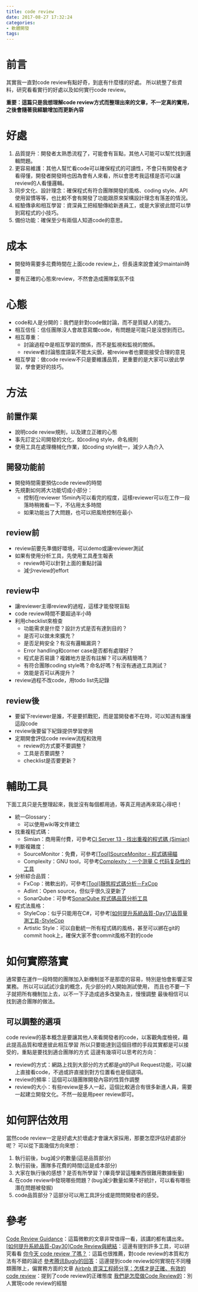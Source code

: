 ```yaml
---
title: code review
date: 2017-08-27 17:32:24
categories:
- 軟體開發
tags:
---
```

# 前言
其實我一直對code review有點好奇，到底有什麼樣的好處。
所以統整了些資料，研究看看實行的好處以及如何實行code review。

**重要：這篇只是我想理解code review方式而整理出來的文章，不一定真的實用，之後會隨著我經驗增加而更新內容**

# 好處
1. 品質提升：開發者太熟悉流程了，可能會有盲點，其他人可能可以幫忙找到邏輯問題。
2. 更容易維護：其他人幫忙看code可以確保程式的可讀性，不會只有開發者才看得懂，開發者開發時也因為會有人來看，所以會思考我這樣是否可以讓review的人看懂邏輯。
3. 同步文化、設計理念：確保程式有符合團隊開發的風格、coding style、API使用習慣等等，也比較不會有開發了功能跟原來架構設計理念有落差的情況。
4. 經驗傳承和相互學習：資深員工把經驗傳給新進員工，或是大家彼此間可以學到寫程式的小技巧。
5. 備份功能：確保至少有兩個人知道code的意思。

# 成本
* 開發時需要多花費時間在上面code review上，但長遠來說會減少maintain時間
* 要有正確的心態來review，不然會造成團隊氣氛不佳

# 心態
* code和人是分開的：我們是針對code做討論，而不是質疑人的能力。
* 相互信任：信任團隊沒人會故意寫爛code，有問題是可能只是沒想到而已。
* 相互尊重：
  - 討論過程中是相互學習的關係，而不是監視和監視的關係。
  - review者討論態度語氣不能太尖銳，被review者也要能接受合理的意見
* 相互學習：做code review不只是要維護品質，更重要的是大家可以彼此學習，學會更好的技巧。

# 方法
## 前置作業
* 說明code review規則，以及建立正確的心態
* 事先訂定公司開發的文化，如coding style，命名規則
* 使用工具在處理機械化作業，如coding style統一，減少人為介入

## 開發功能前
* 開發時間需要預估code review的時間
* 先規劃如何將大功能切成小部分：
  - 控制在reviewer 15min內可以看完的程度，這樣reviewer可以在工作一段落時稍微看一下，不佔用太多時間
  - 如果功能出了大問題，也可以把風險控制在最小

## review前
* review前要先準備好環境，可以demo或讓reviewer測試
* 如果有使用分析工具，先使用工具產生報表
  - review時可以針對上面的重點討論
  - 減少review的effort

## review中
* 讓reviewer主導review的過程，這樣才能發現盲點
* code review時間不要超過半小時
* 利用checklist來檢查
  - 功能需求是什麼？設計方式是否有達到目的？
  - 是否可以做未來擴充？
  - 是否足夠安全？有沒有邏輯漏洞？
  - Error handling和corner case是否都有處理好？
  - 程式是否易讀？複雜地方是否有註解？可以再精簡嗎？
  - 有符合團隊coding style嗎？命名好嗎？有沒有通過工具測試？
  - 效能是否可以再提升？
* review過程不改code，用todo list先記錄

## review後
* 要留下reviewer是誰，不是要抓戰犯，而是當開發者不在時，可以知道有誰懂這段code
* review後要留下紀錄提供學習使用
* 定期開會評估code review流程和效用
  - review的方式要不要調整？
  - 工具是否要調整？
  - checklist是否要更新？

# 輔助工具
下面工具只是先整理起來，我並沒有每個都用過，等真正用過再來寫心得吧！
* 統一Glossary：
  - 可以使用wiki等文件建立
* 找重複程式碼：
  - Simian：商用需付費，可參考[CI Server 13 - 找出重複的程式碼 (Simian)](http://ithelp.ithome.com.tw/articles/10106013)
* 判斷複雜度：
  - SourceMonitor：免費，可參考[[Tool]SourceMonitor - 程式碼掃瞄](https://dotblogs.com.tw/hatelove/archive/2010/02/10/sourcemonitor.aspx)
  - Complexity：GNU tool，可參考[Complexity：一个测量 C 代码复杂性的工具](http://hao.jobbole.com/complexity/)
* 分析綜合品質：
  - FxCop：微軟出的，可參考[[Tool]靜態程式碼分析－FxCop](https://dotblogs.com.tw/hatelove/2011/12/18/introducing-fxcop-and-vs2010-static-code-analysis-tool)
  - Adlint：Open source，但似乎很久沒更新了
  - SonarQube：可參考[SonarQube 程式碼品質分析工具](https://poychang.github.io/sonarqube-csharp/)
* 程式法風格：
  - StyleCop：似乎只能用在C#，可參考[[如何提升系統品質-Day17]品質量測工具-StyleCop](http://ithelp.ithome.com.tw/articles/10079546)
  - Artistic Style：可以自動統一所有程式碼的風格，甚至可以綁在git的commit hook上，確保大家不會commit風格不對的code

# 如何實際落實
通常要在運作一段時間的團隊加入新機制並不是那麼的容易，特別是怕會影響正常業務。
所以可以試試沙盒的概念，先少部分的人開始測試使用，
而且也不要一下子就把所有機制加上去，以不一下子造成過多改變為主，慢慢調整
最後相信可以找到適合團隊的做法。

## 可以調整的選項
code review的基本概念是要讓其他人來看開發者的code，以客觀角度檢視，藉此提高品質和增進彼此相互學習
所以只要能達到這個目標的手段其實都是可以接受的，重點是要找到適合團隊的方式
這邊有幾項可以思考的方向：
* review的方式：網路上找到大部分的方式都是git的Pull Request功能，可以線上直接看code，不過或許直接到對方位置看也是個選項。
* review的頻率：這個可以隨團隊開發內容的性質作調整
* review的大小：有些review是多人一起，這個比較適合有很多新進人員，需要一起建立開發文化。不然一般是用peer review即可。

# 如何評估效用
當然code review一定是好處大於壞處才會讓大家採用，那要怎麼評估好處部分呢？
可以從下面幾個方向來想：
1. 執行前後，bug減少的數量(這是品質部分)
2. 執行前後，團隊多花費的時間(這是成本部分)
3. 大家在執行後的感想？是否有所學習？(畢竟學習這種東西很難用數據衡量)
4. 在code review中發現哪些問題？(bug減少數量如果不好統計，可以看有哪些潛在問題被發掘)
5. code品質部分？這部分可以用工具評分或是問問開發者的感受。

# 參考
[Code Review Guidance](https://msdn.microsoft.com/zh-tw/communitydocs/visual-studio/ta14052601)：這篇微軟的文章非常值得一看，該講的都有講出來。
[[如何提升系統品質-Day30]Code Review與總結](http://ithelp.ithome.com.tw/articles/10081797)：這邊有提到許多工具，可以研究看看
[你今天 code review 了嗎？](https://blog.mz026.rocks/20170812/did-you-code-review-today)：這篇也很推薦，對code review的本質和方法有不錯的論述
[參考腾讯Bugly的回答](https://www.zhihu.com/question/41089988)：這邊提到code review如何實現在不同種類團隊上，偏實務方面的文章
[Airbnb 資深工程師分享：怎樣才是正確、有效的 code review](https://buzzorange.com/techorange/2016/08/16/airbnb-code-review/)：提到了code review的正確態度
[我們是怎麼做Code Review的](https://read01.com/JmzyoG.html#.WaJAatOg_OQ)：別人實現code review的經驗
